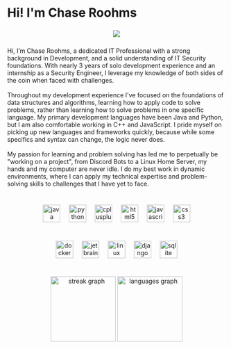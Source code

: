 <h1 align="left">Hi! I'm Chase Roohms</h1>

###

<div align="center">
  <img src="https://profile-counter.glitch.me/chaseroohms/count.svg?"  />
</div>

###

<p align="left">Hi, I’m Chase Roohms, a dedicated IT Professional with a strong background in Development, and a solid understanding of IT Security foundations. With nearly 3 years of solo development experience and an internship as a Security Engineer, I leverage my knowledge of both sides of the coin when faced with challenges.<br><br>Throughout my development experience I've focused on the foundations of data structures and algorithms, learning how to apply code to solve problems, rather than learning how to solve problems in one specific language. My primary development languages have been Java and Python, but I am also comfortable working in C++ and JavaScript. I pride myself on picking up new languages and frameworks quickly, because while some specifics and syntax can change, the logic never does.<br><br>My passion for learning and problem solving has led me to perpetually be "working on a project", from Discord Bots to a Linux Home Server, my hands and my computer are never idle. I do my best work in dynamic environments, where I can apply my technical expertise and problem-solving skills to challenges that I have yet to face.</p>

###

<br clear="both">

<div align="center">
  <img src="https://cdn.jsdelivr.net/gh/devicons/devicon/icons/java/java-original.svg" height="40" alt="java logo"  />
  <img width="12" />
  <img src="https://cdn.jsdelivr.net/gh/devicons/devicon/icons/python/python-original.svg" height="40" alt="python logo"  />
  <img width="12" />
  <img src="https://cdn.jsdelivr.net/gh/devicons/devicon/icons/cplusplus/cplusplus-original.svg" height="40" alt="cplusplus logo"  />
  <img width="12" />
  <img src="https://cdn.jsdelivr.net/gh/devicons/devicon/icons/html5/html5-original.svg" height="40" alt="html5 logo"  />
  <img width="12" />
  <img src="https://cdn.jsdelivr.net/gh/devicons/devicon/icons/javascript/javascript-original.svg" height="40" alt="javascript logo"  />
  <img width="12" />
  <img src="https://cdn.jsdelivr.net/gh/devicons/devicon/icons/css3/css3-original.svg" height="40" alt="css3 logo"  />
</div>

###

<br clear="both">

<div align="center">
  <img src="https://cdn.jsdelivr.net/gh/devicons/devicon/icons/docker/docker-original.svg" height="40" alt="docker logo"  />
  <img width="12" />
  <img src="https://cdn.jsdelivr.net/gh/devicons/devicon/icons/jetbrains/jetbrains-original.svg" height="40" alt="jetbrains logo"  />
  <img width="12" />
  <img src="https://cdn.jsdelivr.net/gh/devicons/devicon/icons/linux/linux-original.svg" height="40" alt="linux logo"  />
  <img width="12" />
  <img src="https://cdn.jsdelivr.net/gh/devicons/devicon/icons/django/django-plain.svg" height="40" alt="django logo"  />
  <img width="12" />
  <img src="https://cdn.jsdelivr.net/gh/devicons/devicon/icons/sqlite/sqlite-original.svg" height="40" alt="sqlite logo"  />
</div>

###

<h1 align="left"></h1>

###

<div align="center">
  <img src="https://streak-stats.demolab.com?user=ChaseRoohms&locale=en&mode=daily&theme=github_dark&hide_border=false&border_radius=5&order=3" height="150" alt="streak graph"  />
  <img src="https://github-readme-stats.vercel.app/api/top-langs?username=ChaseRoohms&locale=en&hide_title=false&layout=compact&card_width=320&langs_count=5&theme=github_dark&hide_border=false&order=2" height="150" alt="languages graph"  />
</div>

###
